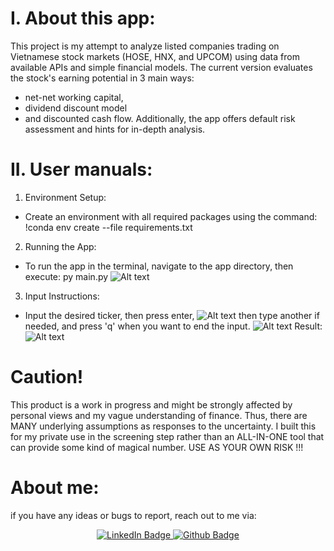 # I. About this app:

This project is my attempt to analyze listed companies trading on Vietnamese stock markets (HOSE, HNX, and UPCOM) using data from available APIs and simple financial models.
The current version evaluates the stock's earning potential in 3 main ways:

- net-net working capital,
- dividend discount model
- and discounted cash flow.
  Additionally, the app offers default risk assessment and hints for in-depth analysis.

# II. User manuals:

1. Environment Setup:

- Create an environment with all required packages using the command:
  !conda env create --file requirements.txt

2. Running the App:

- To run the app in the terminal, navigate to the app directory, then execute:
  py main.py
  ![Alt text](*\images\image.png)

3. Input Instructions:

- Input the desired ticker, then press enter,
  ![Alt text](*\images\image-1.png)
  then type another if needed, and press 'q' when you want to end the input.
  ![Alt text](*\images\image-2.png)
  Result:
  ![Alt text](*\images\image-3.png)

# Caution!

This product is a work in progress and might be strongly affected by personal views and my vague understanding of finance. Thus, there are MANY underlying assumptions as responses to the uncertainty.
I built this for my private use in the screening step rather than an ALL-IN-ONE tool that can provide some kind of magical number.
USE AS YOUR OWN RISK !!!

# About me:

if you have any ideas or bugs to report, reach out to me via:

<div id="badges" align="center">
  <a href="https://www.linkedin.com/in/dang-khoa-vo">
    <img src="https://img.shields.io/badge/LinkedIn-blue?style=for-the-badge&logo=linkedin&logoColor=white" alt="LinkedIn Badge"/>
  </a>
  </a>
    <a href="https://github.com/khoavo-dan/">
    <img src="https://img.shields.io/badge/GitHub-100000?style=for-the-badge&logo=github&logoColor=white" alt="Github Badge"/>
  </a>
</div>
